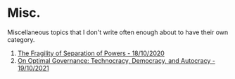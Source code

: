 # Misc.

Miscellaneous topics that I don't write often enough about to have their own category.

1. [The Fragility of Separation of Powers - 18/10/2020](./post1/post_1.md)
2. [On Optimal Governance: Technocracy, Democracy, and Autocracy - 19/10/2021](./post_2/post_2.md)
